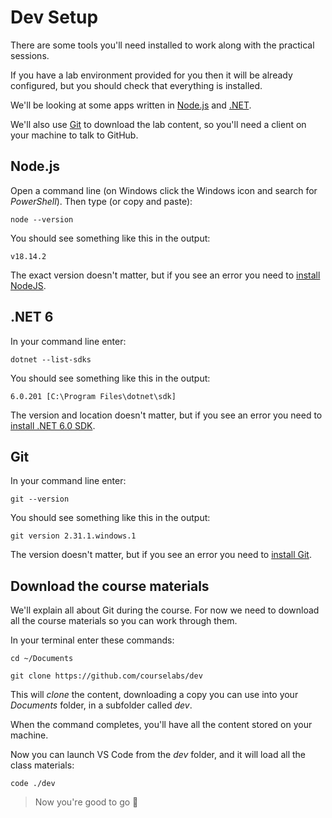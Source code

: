 # Dev Setup

There are some tools you'll need installed to work along with the practical sessions.

If you have a lab environment provided for you then it will be already configured, but you should check that everything is installed.

We'll be looking at some apps written in [Node.js](https://nodejs.org/en/) and [.NET](https://dotnet.microsoft.com/en-us/download).

We'll also use [Git](https://git-scm.com) to download the lab content, so you'll need a client on your machine to talk to GitHub.


## Node.js

Open a command line (on Windows click the Windows icon and search for _PowerShell_). Then type (or copy and paste):

```
node --version
```

You should see something like this in the output:

```
v18.14.2
```

The exact version doesn't matter, but if you see an error you need to [install NodeJS](https://nodejs.org/en/).

## .NET 6

In your command line enter:

```
dotnet --list-sdks
```
You should see something like this in the output:

```
6.0.201 [C:\Program Files\dotnet\sdk]
```

The version and location doesn't matter, but if you see an error you need to [install .NET 6.0 SDK](https://dotnet.microsoft.com/en-us/download).

## Git


In your command line enter:

```
git --version
```
You should see something like this in the output:

```
git version 2.31.1.windows.1
```

The version doesn't matter, but if you see an error you need to [install Git](https://git-scm.com/downloads).


## Download the course materials

We'll explain all about Git during the course. For now we need to download all the course materials so you can work through them.

In your terminal enter these commands:

```
cd ~/Documents

git clone https://github.com/courselabs/dev
```

This will _clone_ the content, downloading a copy you can use into your _Documents_ folder, in a subfolder called _dev_.

When the command completes, you'll have all the content stored on your machine.

Now you can launch VS Code from the _dev_ folder, and it will load all the class materials:

```
code ./dev
```

> Now you're good to go 🚀
